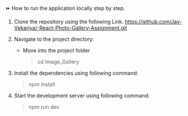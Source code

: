 ⏩ How to run the application locally step by step.

1. Clone the repository using the following Link.
   https://github.com/Jay-Vekariya/-React-Photo-Gallery-Assignment.git

2. Navigate to the project directory:

   - Move into the project folder
     > cd Image_Gallery

3. Install the dependencies using following command:

   > npm install

4. Start the development server using following command:
   > npm run dev
